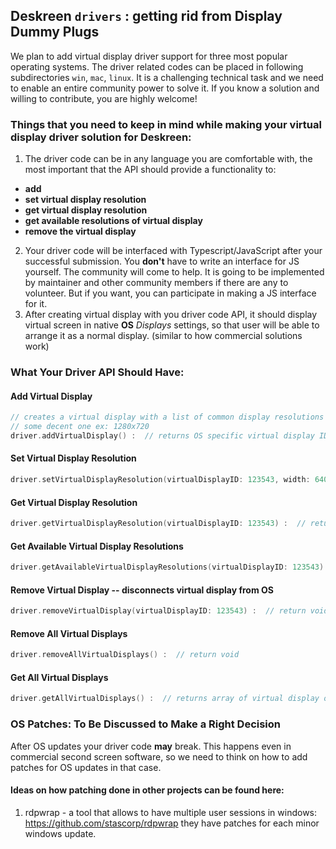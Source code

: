 ## Deskreen `drivers` : getting rid from Display Dummy Plugs

We plan to add virtual display driver support for three most popular operating systems. The driver related codes can be placed in following subdirectories `win`, `mac`, `linux`.
It is a challenging technical task and we need to enable an entire community power to solve it. If you know a solution and willing to contribute, you are highly welcome!

### Things that you need to keep in mind while making your virtual display driver solution for Deskreen:

1. The driver code can be in any language you are comfortable with, the most important that the API should provide a functionality to:

- **add**
- **set virtual display resolution**
- **get virtual display resolution**
- **get available resolutions of virtual display**
- **remove the virtual display**

2. Your driver code will be interfaced with Typescript/JavaScript after your successful submission. You **don't** have to write an interface for JS yourself. The community will come to help. It is going to be implemented by maintainer and other community members if there are any to volunteer. But if you want, you can participate in making a JS interface for it.
3. After creating virtual display with you driver code API, it should display virtual screen in native **OS** _Displays_ settings, so that user will be able to arrange it as a normal display. (similar to how commercial solutions work)

### What Your Driver API Should Have:

#### Add Virtual Display

```C++
// creates a virtual display with a list of common display resolutions available, sets default display resolution to
// some decent one ex: 1280x720
driver.addVirtualDisplay() :  // returns OS specific virtual display ID usually it's integer but can be other type as well.
```

#### Set Virtual Display Resolution

```C++
driver.setVirtualDisplayResolution(virtualDisplayID: 123543, width: 640, height: 480) :  // returns void
```

#### Get Virtual Display Resolution

```C++
driver.getVirtualDisplayResolution(virtualDisplayID: 123543) :  // returns object: { width: int, height: int }
```

#### Get Available Virtual Display Resolutions

```C++
driver.getAvailableVirtualDisplayResolutions(virtualDisplayID: 123543) :  // returns object: { width: int, height: int }
```

#### Remove Virtual Display -- disconnects virtual display from OS

```C++
driver.removeVirtualDisplay(virtualDisplayID: 123543) :  // return void
```

#### Remove All Virtual Displays

```C++
driver.removeAllVirtualDisplays() :  // return void
```

#### Get All Virtual Displays

```C++
driver.getAllVirtualDisplays() :  // returns array of virtual display objects created by driver: [{ displayID: int, width: int, height: int }, ...]
```

### OS Patches: To Be Discussed to Make a Right Decision

After OS updates your driver code **may** break. This happens even in commercial second screen software, so we need to think on how to add patches for OS updates in that case.

#### Ideas on how patching done in other projects can be found here:

1. rdpwrap - a tool that allows to have multiple user sessions in windows: https://github.com/stascorp/rdpwrap
   they have patches for each minor windows update.
